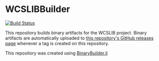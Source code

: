 # WCSLIBBuilder

[![Build Status](https://travis-ci.org/mweastwood/WCSLIBBuilder.svg?branch=master)](https://travis-ci.org/mweastwood/WCSLIBBuilder)

This repository builds binary artifacts for the WCSLIB project. Binary artifacts are automatically uploaded to
[this repository's GitHub releases page](https://github.com/mweastwood/WCSLIBBuilder/releases) whenever a tag is created
on this repository.

This repository was created using [BinaryBuilder.jl](https://github.com/JuliaPackaging/BinaryBuilder.jl)
